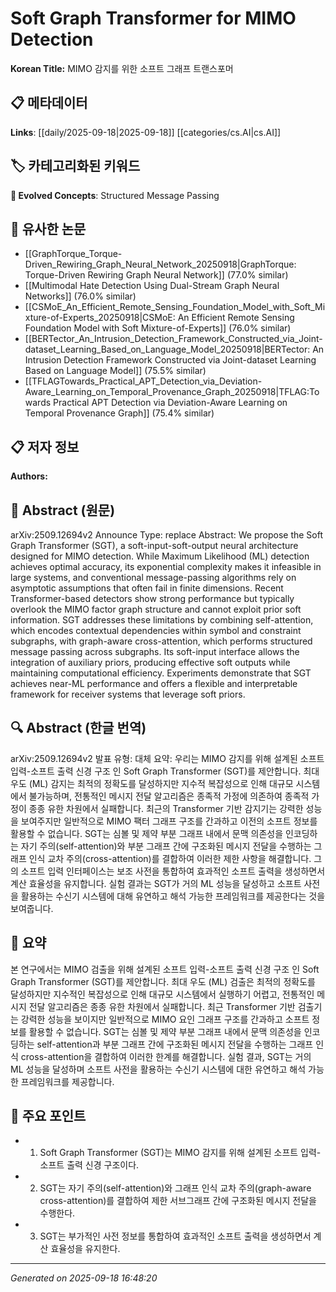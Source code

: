 
# Soft Graph Transformer for MIMO Detection

**Korean Title:** MIMO 감지를 위한 소프트 그래프 트랜스포머

## 📋 메타데이터

**Links**: [[daily/2025-09-18|2025-09-18]] [[categories/cs.AI|cs.AI]]

## 🏷️ 카테고리화된 키워드
**🚀 Evolved Concepts**: Structured Message Passing

## 🔗 유사한 논문
- [[GraphTorque_Torque-Driven_Rewiring_Graph_Neural_Network_20250918|GraphTorque: Torque-Driven Rewiring Graph Neural Network]] (77.0% similar)
- [[Multimodal Hate Detection Using Dual-Stream Graph Neural Networks]] (76.0% similar)
- [[CSMoE_An_Efficient_Remote_Sensing_Foundation_Model_with_Soft_Mixture-of-Experts_20250918|CSMoE: An Efficient Remote Sensing Foundation Model with Soft Mixture-of-Experts]] (76.0% similar)
- [[BERTector_An_Intrusion_Detection_Framework_Constructed_via_Joint-dataset_Learning_Based_on_Language_Model_20250918|BERTector: An Intrusion Detection Framework Constructed via Joint-dataset Learning Based on Language Model]] (75.5% similar)
- [[TFLAGTowards_Practical_APT_Detection_via_Deviation-Aware_Learning_on_Temporal_Provenance_Graph_20250918|TFLAG:Towards Practical APT Detection via Deviation-Aware Learning on Temporal Provenance Graph]] (75.4% similar)

## 📋 저자 정보

**Authors:** 

## 📄 Abstract (원문)

arXiv:2509.12694v2 Announce Type: replace 
Abstract: We propose the Soft Graph Transformer (SGT), a soft-input-soft-output neural architecture designed for MIMO detection. While Maximum Likelihood (ML) detection achieves optimal accuracy, its exponential complexity makes it infeasible in large systems, and conventional message-passing algorithms rely on asymptotic assumptions that often fail in finite dimensions. Recent Transformer-based detectors show strong performance but typically overlook the MIMO factor graph structure and cannot exploit prior soft information. SGT addresses these limitations by combining self-attention, which encodes contextual dependencies within symbol and constraint subgraphs, with graph-aware cross-attention, which performs structured message passing across subgraphs. Its soft-input interface allows the integration of auxiliary priors, producing effective soft outputs while maintaining computational efficiency. Experiments demonstrate that SGT achieves near-ML performance and offers a flexible and interpretable framework for receiver systems that leverage soft priors.

## 🔍 Abstract (한글 번역)

arXiv:2509.12694v2 발표 유형: 대체
요약: 우리는 MIMO 감지를 위해 설계된 소프트 입력-소프트 출력 신경 구조 인 Soft Graph Transformer (SGT)를 제안합니다. 최대 우도 (ML) 감지는 최적의 정확도를 달성하지만 지수적 복잡성으로 인해 대규모 시스템에서 불가능하며, 전통적인 메시지 전달 알고리즘은 종족적 가정에 의존하여 종족적 가정이 종종 유한 차원에서 실패합니다. 최근의 Transformer 기반 감지기는 강력한 성능을 보여주지만 일반적으로 MIMO 팩터 그래프 구조를 간과하고 이전의 소프트 정보를 활용할 수 없습니다. SGT는 심볼 및 제약 부분 그래프 내에서 문맥 의존성을 인코딩하는 자기 주의(self-attention)와 부분 그래프 간에 구조화된 메시지 전달을 수행하는 그래프 인식 교차 주의(cross-attention)를 결합하여 이러한 제한 사항을 해결합니다. 그의 소프트 입력 인터페이스는 보조 사전을 통합하여 효과적인 소프트 출력을 생성하면서 계산 효율성을 유지합니다. 실험 결과는 SGT가 거의 ML 성능을 달성하고 소프트 사전을 활용하는 수신기 시스템에 대해 유연하고 해석 가능한 프레임워크를 제공한다는 것을 보여줍니다.

## 📝 요약

본 연구에서는 MIMO 검출을 위해 설계된 소프트 입력-소프트 출력 신경 구조 인 Soft Graph Transformer (SGT)를 제안합니다. 최대 우도 (ML) 검출은 최적의 정확도를 달성하지만 지수적인 복잡성으로 인해 대규모 시스템에서 실행하기 어렵고, 전통적인 메시지 전달 알고리즘은 종종 유한 차원에서 실패합니다. 최근 Transformer 기반 검출기는 강력한 성능을 보이지만 일반적으로 MIMO 요인 그래프 구조를 간과하고 소프트 정보를 활용할 수 없습니다. SGT는 심볼 및 제약 부분 그래프 내에서 문맥 의존성을 인코딩하는 self-attention과 부분 그래프 간에 구조화된 메시지 전달을 수행하는 그래프 인식 cross-attention을 결합하여 이러한 한계를 해결합니다. 실험 결과, SGT는 거의 ML 성능을 달성하며 소프트 사전을 활용하는 수신기 시스템에 대한 유연하고 해석 가능한 프레임워크를 제공합니다.

## 🎯 주요 포인트

- 1. Soft Graph Transformer (SGT)는 MIMO 감지를 위해 설계된 소프트 입력-소프트 출력 신경 구조이다.

- 2. SGT는 자기 주의(self-attention)와 그래프 인식 교차 주의(graph-aware cross-attention)를 결합하여 제한 서브그래프 간에 구조화된 메시지 전달을 수행한다.

- 3. SGT는 부가적인 사전 정보를 통합하여 효과적인 소프트 출력을 생성하면서 계산 효율성을 유지한다.

---

*Generated on 2025-09-18 16:48:20*